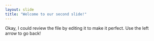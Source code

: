 ```yaml
---
layout: slide
title: "Welcome to our second slide!"
---
```

Okay, I could review the file by editing it to make it perfect.
Use the left arrow to go back!
